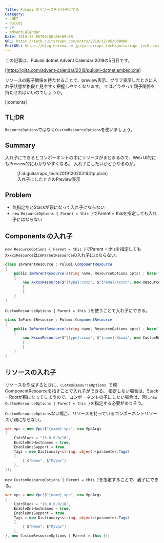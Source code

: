 ```yaml
---
Title: Pulumi のリソースを入れ子にする
Category:
- .NET
- Pulumi
- C#
- AdventCalendar
Date: 2019-12-05T00:00:00+09:00
URL: https://tech.guitarrapc.com/entry/2019/12/05/000000
EditURL: https://blog.hatena.ne.jp/guitarrapc_tech/guitarrapc-tech.hatenablog.com/atom/entry/26006613474760922
---
```


この記事は、Pulumi dotnet Advent Calendar 2019の5日目です。

[https://qiita.com/advent-calendar/2019/pulumi-dotnet:embed:cite]

リソースの親子関係を持たせることで、preview表示、グラフ表示したときに入れ子状態が格段と見やすく把握しやすくなります。
ではどうやって親子関係を持たせればいいのでしょうか。


[:contents]

## TL;DR

`ResourceOptions`ではなく`CustomResourceOptions`を使いましょう。

## Summary

入れ子にできるとコンポーネントの中にリソースがまとまるので、Web UI的にもPreview的にわかりやすくなる。
入れ子にしたいがどうやるのか。

<figure class="figure-image figure-image-fotolife" title="入れ子にしたときのPreview表示">[f:id:guitarrapc_tech:20191202031641p:plain]<figcaption>入れ子にしたときのPreview表示</figcaption></figure>

## Problem

* 無指定だとStackが親になって入れ子にならない
* `new ResourceOptions { Parent = this }`でParent = thisを指定しても入れ子にはならない

## Components の入れ子

`new ResourceOptions { Parent = this }`でParent = thisを指定しても`XxxxxResource`は`ImParentResource`の入れ子にはならない。

```csharp
class ImParentResource : Pulumi.ComponentResource
{
    public ImParentResource(string name, ResourceOptions opts) : base("pkg:ImParentResource", name, opts)
    {
        new XxxxxResource($"{type}:xxxx", $"{name}-Xxxxx", new ResourceOptions { Parent = this })
        {
        }
    }
}
```

`CustomResourceOptions { Parent = this }`を使うことで入れ子にできる。

```csharp
class ImParentResource : Pulumi.ComponentResource
{
    public ImParentResource(string name, ResourceOptions opts) : base("pkg:ImParentResource", name, opts)
    {
        new XxxxxResource($"{type}:xxxx", $"{name}-Xxxxx", new CustomResourceOptions { Parent = this })
        {
        }
    }
}
```


## リソースの入れ子

リソースを作成するときに、`CustomResourceOptions `で親ComponentResourceを指すことで入れ子ができる。
指定しない場合は、Stack = Rootが親になってしまうので、コンポーネントの子にしたい場合は、常に`new CustomResourceOptions { Parent = this }`を指定する必要がありそう。


`CustomResourceOptions`ない場合、リソースを持っているコンポーネントリソースが親にならない。

```csharp
var vpc = new Vpc($"{name}-vpc", new VpcArgs
{
    CidrBlock = "10.0.0.0/16",
    EnableDnsHostnames = true,
    EnableDnsSupport = true,
    Tags = new Dictionary<string, object>(parameter.Tags)
    {
        { $"Name", $"MyVpc"}
    },
});
```

`new CustomResourceOptions { Parent = this }`を指定することで、親子にできる。

```csharp
var vpc = new Vpc($"{name}-vpc", new VpcArgs
{
    CidrBlock = "10.0.0.0/16",
    EnableDnsHostnames = true,
    EnableDnsSupport = true,
    Tags = new Dictionary<string, object>(parameter.Tags)
    {
        { $"Name", $"MyVpc"}
    },
}, new CustomResourceOptions { Parent = this });
```
